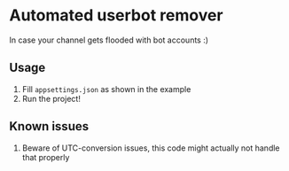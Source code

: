 # Automated userbot remover
In case your channel gets flooded with bot accounts :)

## Usage
1. Fill `appsettings.json` as shown in the example
2. Run the project!

## Known issues
1. Beware of UTC-conversion issues, this code might actually not handle that properly  